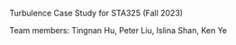 Turbulence Case Study for STA325 (Fall 2023)

Team members: Tingnan Hu, Peter Liu, Islina Shan, Ken Ye
